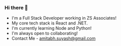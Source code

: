 ### Hi there 👋
- I'm a Full Stack Developer working in ZS Associates!
- My core tech stack is React and .NET.
- I'm currently learning Node and Python!
- I'm always open to collaborating!
- Contact Me - amitabh.suyash@gmail.com

<!--
**Asy1921/asy1921** is a ✨ _special_ ✨ repository because its `README.md` (this file) appears on your GitHub profile.

Here are some ideas to get you started:

- 🔭 I’m currently working on ...
- 🌱 I’m currently learning ...
- 👯 I’m looking to collaborate on ...
- 🤔 I’m looking for help with ...
- 💬 Ask me about ...
- 📫 How to reach me: ...
- 😄 Pronouns: ...
- ⚡ Fun fact: ...
-->
